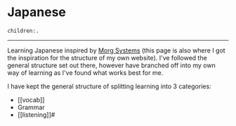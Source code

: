# Japanese
```query
children:.
```
---

Learning Japanese inspired by [Morg Systems](https://morg.systems/58465ab9) (this page is also where I got the inspiration for the structure of my own website). I've followed the general structure set out there, however have branched off into my own way of learning as I've found what works best for me.

I have kept the general structure of splitting learning into 3 categories:

* [[vocab]]
* Grammar
* [[listening]]#
